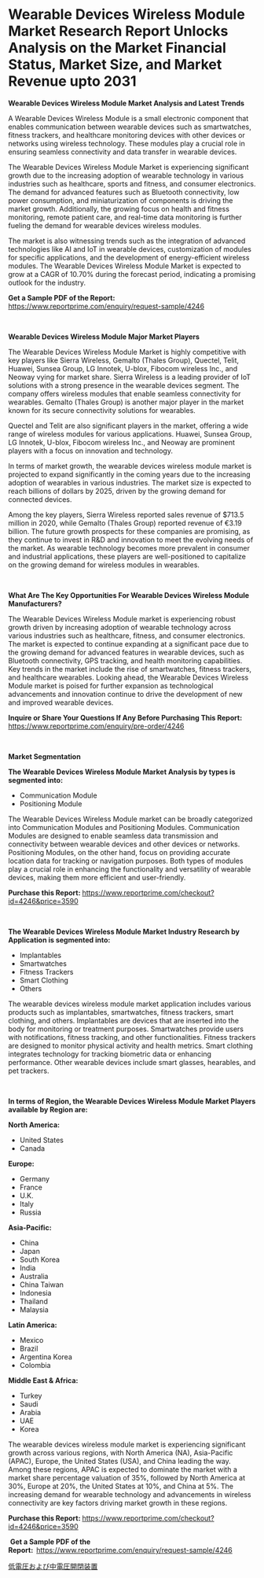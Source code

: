 <p><h1>Wearable Devices Wireless Module Market Research Report Unlocks Analysis on the Market Financial Status, Market Size, and Market Revenue upto 2031</h1></p><p><strong>Wearable Devices Wireless Module Market Analysis and Latest Trends</strong></p>
<p><p>A Wearable Devices Wireless Module is a small electronic component that enables communication between wearable devices such as smartwatches, fitness trackers, and healthcare monitoring devices with other devices or networks using wireless technology. These modules play a crucial role in ensuring seamless connectivity and data transfer in wearable devices.</p><p>The Wearable Devices Wireless Module Market is experiencing significant growth due to the increasing adoption of wearable technology in various industries such as healthcare, sports and fitness, and consumer electronics. The demand for advanced features such as Bluetooth connectivity, low power consumption, and miniaturization of components is driving the market growth. Additionally, the growing focus on health and fitness monitoring, remote patient care, and real-time data monitoring is further fueling the demand for wearable devices wireless modules.</p><p>The market is also witnessing trends such as the integration of advanced technologies like AI and IoT in wearable devices, customization of modules for specific applications, and the development of energy-efficient wireless modules. The Wearable Devices Wireless Module Market is expected to grow at a CAGR of 10.70% during the forecast period, indicating a promising outlook for the industry.</p></p>
<p><strong>Get a Sample PDF of the Report:&nbsp;</strong> <a href="https://www.reportprime.com/enquiry/request-sample/4246">https://www.reportprime.com/enquiry/request-sample/4246</a></p>
<p>&nbsp;</p>
<p><strong>Wearable Devices Wireless Module Major Market Players</strong></p>
<p><p>The Wearable Devices Wireless Module Market is highly competitive with key players like Sierra Wireless, Gemalto (Thales Group), Quectel, Telit, Huawei, Sunsea Group, LG Innotek, U-blox, Fibocom wireless Inc., and Neoway vying for market share. Sierra Wireless is a leading provider of IoT solutions with a strong presence in the wearable devices segment. The company offers wireless modules that enable seamless connectivity for wearables. Gemalto (Thales Group) is another major player in the market known for its secure connectivity solutions for wearables.</p><p>Quectel and Telit are also significant players in the market, offering a wide range of wireless modules for various applications. Huawei, Sunsea Group, LG Innotek, U-blox, Fibocom wireless Inc., and Neoway are prominent players with a focus on innovation and technology.</p><p>In terms of market growth, the wearable devices wireless module market is projected to expand significantly in the coming years due to the increasing adoption of wearables in various industries. The market size is expected to reach billions of dollars by 2025, driven by the growing demand for connected devices.</p><p>Among the key players, Sierra Wireless reported sales revenue of $713.5 million in 2020, while Gemalto (Thales Group) reported revenue of €3.19 billion. The future growth prospects for these companies are promising, as they continue to invest in R&D and innovation to meet the evolving needs of the market. As wearable technology becomes more prevalent in consumer and industrial applications, these players are well-positioned to capitalize on the growing demand for wireless modules in wearables.</p></p>
<p>&nbsp;</p>
<p><strong>What Are The Key Opportunities For Wearable Devices Wireless Module Manufacturers?</strong></p>
<p><p>The Wearable Devices Wireless Module market is experiencing robust growth driven by increasing adoption of wearable technology across various industries such as healthcare, fitness, and consumer electronics. The market is expected to continue expanding at a significant pace due to the growing demand for advanced features in wearable devices, such as Bluetooth connectivity, GPS tracking, and health monitoring capabilities. Key trends in the market include the rise of smartwatches, fitness trackers, and healthcare wearables. Looking ahead, the Wearable Devices Wireless Module market is poised for further expansion as technological advancements and innovation continue to drive the development of new and improved wearable devices.</p></p>
<p><strong>Inquire or Share Your Questions If Any Before Purchasing This Report:</strong> <a href="https://www.reportprime.com/enquiry/pre-order/4246">https://www.reportprime.com/enquiry/pre-order/4246</a></p>
<p>&nbsp;</p>
<p><strong>Market Segmentation</strong></p>
<p><strong>The Wearable Devices Wireless Module Market Analysis by types is segmented into:</strong></p>
<p><ul><li>Communication Module</li><li>Positioning Module</li></ul></p>
<p><p>The Wearable Devices Wireless Module market can be broadly categorized into Communication Modules and Positioning Modules. Communication Modules are designed to enable seamless data transmission and connectivity between wearable devices and other devices or networks. Positioning Modules, on the other hand, focus on providing accurate location data for tracking or navigation purposes. Both types of modules play a crucial role in enhancing the functionality and versatility of wearable devices, making them more efficient and user-friendly.</p></p>
<p><strong>Purchase this Report:&nbsp;</strong><a href="https://www.reportprime.com/checkout?id=4246&price=3590">https://www.reportprime.com/checkout?id=4246&price=3590</a></p>
<p>&nbsp;</p>
<p><strong>The Wearable Devices Wireless Module Market Industry Research by Application is segmented into:</strong></p>
<p><ul><li>Implantables</li><li>Smartwatches</li><li>Fitness Trackers</li><li>Smart Clothing</li><li>Others</li></ul></p>
<p><p>The wearable devices wireless module market application includes various products such as implantables, smartwatches, fitness trackers, smart clothing, and others. Implantables are devices that are inserted into the body for monitoring or treatment purposes. Smartwatches provide users with notifications, fitness tracking, and other functionalities. Fitness trackers are designed to monitor physical activity and health metrics. Smart clothing integrates technology for tracking biometric data or enhancing performance. Other wearable devices include smart glasses, hearables, and pet trackers.</p></p>
<p>&nbsp;</p>
<p><strong>In terms of Region, the Wearable Devices Wireless Module Market Players available by Region are:</strong></p>
<p>
    <p> <strong> North America: </strong>
        <ul>
            <li>United States</li>
            <li>Canada</li>
        </ul>
        </p> 
    <p> <strong> Europe: </strong>
        <ul>
            <li>Germany</li>
            <li>France</li>
            <li>U.K.</li>
            <li>Italy</li>
            <li>Russia</li>
        </ul>
        </p> 
    <p> <strong> Asia-Pacific: </strong>
        <ul>
            <li>China</li>
            <li>Japan</li>
            <li>South Korea</li>
            <li>India</li>
            <li>Australia</li>
            <li>China Taiwan</li>
            <li>Indonesia</li>
            <li>Thailand</li>
            <li>Malaysia</li>
        </ul>
        </p> 
    <p> <strong> Latin America: </strong>
        <ul>
            <li>Mexico</li>
            <li>Brazil</li>
            <li>Argentina Korea</li>
            <li>Colombia</li>
        </ul>
        </p> 
    <p> <strong> Middle East & Africa: </strong>
        <ul>
            <li>Turkey</li>
            <li>Saudi</li>
            <li>Arabia</li>
            <li>UAE</li>
            <li>Korea</li>
        </ul>
    </p>
    </p>
<p><p>The wearable devices wireless module market is experiencing significant growth across various regions, with North America (NA), Asia-Pacific (APAC), Europe, the United States (USA), and China leading the way. Among these regions, APAC is expected to dominate the market with a market share percentage valuation of 35%, followed by North America at 30%, Europe at 20%, the United States at 10%, and China at 5%. The increasing demand for wearable technology and advancements in wireless connectivity are key factors driving market growth in these regions.</p></p>
<p><strong>Purchase this Report: </strong><a href="https://www.reportprime.com/checkout?id=4246&price=3590">https://www.reportprime.com/checkout?id=4246&price=3590</a></p>
<p>&nbsp;<strong>Get a Sample PDF of the Report:&nbsp;&nbsp;</strong><a href="https://www.reportprime.com/enquiry/request-sample/4246">https://www.reportprime.com/enquiry/request-sample/4246</a></p>
<p><strong></strong></p>
<p><p><a href="https://github.com/SarahFahey88/Market-Research-Report-List-1/blob/main/669775115058.md">低電圧および中電圧開閉装置</a></p></p>